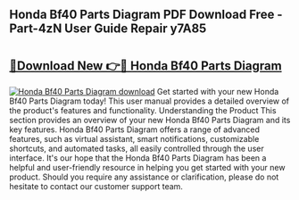 ## Honda Bf40 Parts Diagram PDF Download Free - Part-4zN User Guide Repair y7A85

# <h2><a href="http://dfqu73v.blite.top/?on=Honda+Bf40+Parts+Diagram">🔗Download New 👉🔴 Honda Bf40 Parts Diagram</a></h2>

[![Honda Bf40 Parts Diagram download](https://i.imgur.com/lujVjoI.png)](http://dfqu73v.blite.top/?on=Honda+Bf40+Parts+Diagram)
Get started with your new Honda Bf40 Parts Diagram today! This user manual provides a detailed overview of the product's features and functionality. Understanding the Product This section provides an overview of your new Honda Bf40 Parts Diagram and its key features. Honda Bf40 Parts Diagram offers a range of advanced features, such as virtual assistant, smart notifications, customizable shortcuts, and automated tasks, all easily controlled through the user interface. It's our hope that the Honda Bf40 Parts Diagram has been a helpful and user-friendly resource in helping you get started with your new product. Should you require any assistance or clarification, please do not hesitate to contact our customer support team.
